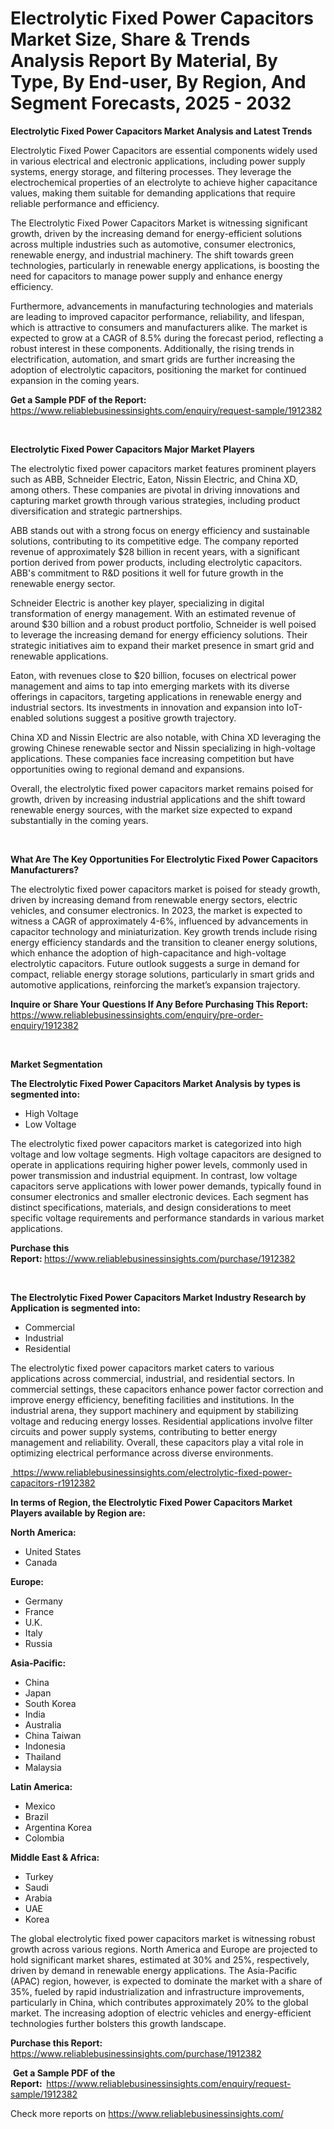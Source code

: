 <p><h1>Electrolytic Fixed Power Capacitors Market Size, Share & Trends Analysis Report By Material, By Type, By End-user, By Region, And Segment Forecasts, 2025 - 2032</h1></p><p><strong>Electrolytic Fixed Power Capacitors Market Analysis and Latest Trends</strong></p>
<p><p>Electrolytic Fixed Power Capacitors are essential components widely used in various electrical and electronic applications, including power supply systems, energy storage, and filtering processes. They leverage the electrochemical properties of an electrolyte to achieve higher capacitance values, making them suitable for demanding applications that require reliable performance and efficiency.</p><p>The Electrolytic Fixed Power Capacitors Market is witnessing significant growth, driven by the increasing demand for energy-efficient solutions across multiple industries such as automotive, consumer electronics, renewable energy, and industrial machinery. The shift towards green technologies, particularly in renewable energy applications, is boosting the need for capacitors to manage power supply and enhance energy efficiency. </p><p>Furthermore, advancements in manufacturing technologies and materials are leading to improved capacitor performance, reliability, and lifespan, which is attractive to consumers and manufacturers alike. The market is expected to grow at a CAGR of 8.5% during the forecast period, reflecting a robust interest in these components. Additionally, the rising trends in electrification, automation, and smart grids are further increasing the adoption of electrolytic capacitors, positioning the market for continued expansion in the coming years.</p></p>
<p><strong>Get a Sample PDF of the Report:&nbsp;</strong> <a href="https://www.reliablebusinessinsights.com/enquiry/request-sample/1912382?utm_campaign=3276&utm_medium=2&utm_source=Github&utm_content=ia&utm_term=07042025&utm_id=electrolytic-fixed-power-capacitors">https://www.reliablebusinessinsights.com/enquiry/request-sample/1912382</a></p>
<p>&nbsp;</p>
<p><strong>Electrolytic Fixed Power Capacitors Major Market Players</strong></p>
<p><p>The electrolytic fixed power capacitors market features prominent players such as ABB, Schneider Electric, Eaton, Nissin Electric, and China XD, among others. These companies are pivotal in driving innovations and capturing market growth through various strategies, including product diversification and strategic partnerships.</p><p>ABB stands out with a strong focus on energy efficiency and sustainable solutions, contributing to its competitive edge. The company reported revenue of approximately $28 billion in recent years, with a significant portion derived from power products, including electrolytic capacitors. ABB's commitment to R&D positions it well for future growth in the renewable energy sector.</p><p>Schneider Electric is another key player, specializing in digital transformation of energy management. With an estimated revenue of around $30 billion and a robust product portfolio, Schneider is well poised to leverage the increasing demand for energy efficiency solutions. Their strategic initiatives aim to expand their market presence in smart grid and renewable applications.</p><p>Eaton, with revenues close to $20 billion, focuses on electrical power management and aims to tap into emerging markets with its diverse offerings in capacitors, targeting applications in renewable energy and industrial sectors. Its investments in innovation and expansion into IoT-enabled solutions suggest a positive growth trajectory.</p><p>China XD and Nissin Electric are also notable, with China XD leveraging the growing Chinese renewable sector and Nissin specializing in high-voltage applications. These companies face increasing competition but have opportunities owing to regional demand and expansions.</p><p>Overall, the electrolytic fixed power capacitors market remains poised for growth, driven by increasing industrial applications and the shift toward renewable energy sources, with the market size expected to expand substantially in the coming years.</p></p>
<p>&nbsp;</p>
<p><strong>What Are The Key Opportunities For Electrolytic Fixed Power Capacitors Manufacturers?</strong></p>
<p><p>The electrolytic fixed power capacitors market is poised for steady growth, driven by increasing demand from renewable energy sectors, electric vehicles, and consumer electronics. In 2023, the market is expected to witness a CAGR of approximately 4-6%, influenced by advancements in capacitor technology and miniaturization. Key growth trends include rising energy efficiency standards and the transition to cleaner energy solutions, which enhance the adoption of high-capacitance and high-voltage electrolytic capacitors. Future outlook suggests a surge in demand for compact, reliable energy storage solutions, particularly in smart grids and automotive applications, reinforcing the market’s expansion trajectory.</p></p>
<p><strong>Inquire or Share Your Questions If Any Before Purchasing This Report:</strong> <a href="https://www.reliablebusinessinsights.com/enquiry/pre-order-enquiry/1912382?utm_campaign=3276&utm_medium=2&utm_source=Github&utm_content=ia&utm_term=07042025&utm_id=electrolytic-fixed-power-capacitors">https://www.reliablebusinessinsights.com/enquiry/pre-order-enquiry/1912382</a></p>
<p>&nbsp;</p>
<p><strong>Market Segmentation</strong></p>
<p><strong>The Electrolytic Fixed Power Capacitors Market Analysis by types is segmented into:</strong></p>
<p><ul><li>High Voltage</li><li>Low Voltage</li></ul></p>
<p><p>The electrolytic fixed power capacitors market is categorized into high voltage and low voltage segments. High voltage capacitors are designed to operate in applications requiring higher power levels, commonly used in power transmission and industrial equipment. In contrast, low voltage capacitors serve applications with lower power demands, typically found in consumer electronics and smaller electronic devices. Each segment has distinct specifications, materials, and design considerations to meet specific voltage requirements and performance standards in various market applications.</p></p>
<p><strong>Purchase this Report:&nbsp;</strong><a href="https://www.reliablebusinessinsights.com/purchase/1912382?utm_campaign=3276&utm_medium=2&utm_source=Github&utm_content=ia&utm_term=07042025&utm_id=electrolytic-fixed-power-capacitors">https://www.reliablebusinessinsights.com/purchase/1912382</a></p>
<p>&nbsp;</p>
<p><strong>The Electrolytic Fixed Power Capacitors Market Industry Research by Application is segmented into:</strong></p>
<p><ul><li>Commercial</li><li>Industrial</li><li>Residential</li></ul></p>
<p><p>The electrolytic fixed power capacitors market caters to various applications across commercial, industrial, and residential sectors. In commercial settings, these capacitors enhance power factor correction and improve energy efficiency, benefiting facilities and institutions. In the industrial arena, they support machinery and equipment by stabilizing voltage and reducing energy losses. Residential applications involve filter circuits and power supply systems, contributing to better energy management and reliability. Overall, these capacitors play a vital role in optimizing electrical performance across diverse environments.</p></p>
<p><a href="https://www.reliablebusinessinsights.com/electrolytic-fixed-power-capacitors-r1912382?utm_campaign=3276&utm_medium=2&utm_source=Github&utm_content=ia&utm_term=07042025&utm_id=electrolytic-fixed-power-capacitors">&nbsp;https://www.reliablebusinessinsights.com/electrolytic-fixed-power-capacitors-r1912382</a></p>
<p><strong>In terms of Region, the Electrolytic Fixed Power Capacitors Market Players available by Region are:</strong></p>
<p>
    <p> <strong> North America: </strong>
        <ul>
            <li>United States</li>
            <li>Canada</li>
        </ul>
        </p> 
    <p> <strong> Europe: </strong>
        <ul>
            <li>Germany</li>
            <li>France</li>
            <li>U.K.</li>
            <li>Italy</li>
            <li>Russia</li>
        </ul>
        </p> 
    <p> <strong> Asia-Pacific: </strong>
        <ul>
            <li>China</li>
            <li>Japan</li>
            <li>South Korea</li>
            <li>India</li>
            <li>Australia</li>
            <li>China Taiwan</li>
            <li>Indonesia</li>
            <li>Thailand</li>
            <li>Malaysia</li>
        </ul>
        </p> 
    <p> <strong> Latin America: </strong>
        <ul>
            <li>Mexico</li>
            <li>Brazil</li>
            <li>Argentina Korea</li>
            <li>Colombia</li>
        </ul>
        </p> 
    <p> <strong> Middle East & Africa: </strong>
        <ul>
            <li>Turkey</li>
            <li>Saudi</li>
            <li>Arabia</li>
            <li>UAE</li>
            <li>Korea</li>
        </ul>
    </p>
    </p>
<p><p>The global electrolytic fixed power capacitors market is witnessing robust growth across various regions. North America and Europe are projected to hold significant market shares, estimated at 30% and 25%, respectively, driven by demand in renewable energy applications. The Asia-Pacific (APAC) region, however, is expected to dominate the market with a share of 35%, fueled by rapid industrialization and infrastructure improvements, particularly in China, which contributes approximately 20% to the global market. The increasing adoption of electric vehicles and energy-efficient technologies further bolsters this growth landscape.</p></p>
<p><strong>Purchase this Report: </strong><a href="https://www.reliablebusinessinsights.com/purchase/1912382?utm_campaign=3276&utm_medium=2&utm_source=Github&utm_content=ia&utm_term=07042025&utm_id=electrolytic-fixed-power-capacitors">https://www.reliablebusinessinsights.com/purchase/1912382</a></p>
<p>&nbsp;<strong>Get a Sample PDF of the Report:&nbsp;&nbsp;</strong><a href="https://www.reliablebusinessinsights.com/enquiry/request-sample/1912382?utm_campaign=3276&utm_medium=2&utm_source=Github&utm_content=ia&utm_term=07042025&utm_id=electrolytic-fixed-power-capacitors">https://www.reliablebusinessinsights.com/enquiry/request-sample/1912382</a></p>
<p><strong></strong></p>
<p>Check more reports on <a href="https://www.reliablebusinessinsights.com/?utm_campaign=3276&utm_medium=2&utm_source=Github&utm_content=ia&utm_term=07042025&utm_id=electrolytic-fixed-power-capacitors">https://www.reliablebusinessinsights.com/</a></p>
